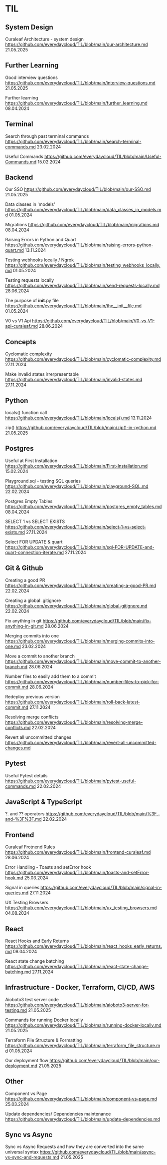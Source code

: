 # TIL

## System Design

Curaleaf Architecture - system design
https://github.com/everydaycloud/TIL/blob/main/our-architecture.md 21.05.2025

## Further Learning

Good interview questions 
https://github.com/everydaycloud/TIL/blob/main/interview-questions.md 21.05.2025

Further learning 
https://github.com/everydaycloud/TIL/blob/main/further_learning.md 08.04.2024

## Terminal 

Search through past terminal commands
https://github.com/everydaycloud/TIL/blob/main/search-terminal-commands.md 23.02.2024

Useful Commands
https://github.com/everydaycloud/TIL/blob/main/Useful-Commands.md 15.02.2024

## Backend

Our SSO 
https://github.com/everydaycloud/TIL/blob/main/our-SSO.md 21.05.2025

Data classes in 'models'
https://github.com/everydaycloud/TIL/blob/main/data_classes_in_models.md 01.05.2024

Migrations
https://github.com/everydaycloud/TIL/blob/main/migrations.md 08.04.2024

Raising Errors in Python and Quart 
https://github.com/everydaycloud/TIL/blob/main/raising-errors-python-quart.md 13.11.2024

Testing webhooks locally / Ngrok 
https://github.com/everydaycloud/TIL/blob/main/testing_webhooks_locally.md 01.05.2024

Testing requests locally 
https://github.com/everydaycloud/TIL/blob/main/send-requests-locally.md 28.06.2024

The purpose of __init__.py file
https://github.com/everydaycloud/TIL/blob/main/the__init__file.md 01.05.2024

V0 vs V1 Api
https://github.com/everydaycloud/TIL/blob/main/V0-vs-V1-api-curaleaf.md 28.06.2024

## Concepts

Cyclomatic complexity
https://github.com/everydaycloud/TIL/blob/main/cyclomatic-complexity.md 27.11.2024

Make invalid states irrerpresentable
https://github.com/everydaycloud/TIL/blob/main/invalid-states.md 27.11.2024

## Python 

locals() function call
https://github.com/everydaycloud/TIL/blob/main/locals().md 13.11.2024

zip() 
https://github.com/everydaycloud/TIL/blob/main/zip()-in-python.md 21.05.2025

## Postgres

Useful at First Installation
https://github.com/everydaycloud/TIL/blob/main/First-Installation.md 15.02.2024

Playground.sql - testing SQL queries
https://github.com/everydaycloud/TIL/blob/main/playground-SQL.md 22.02.2024

Postgres Empty Tables
https://github.com/everydaycloud/TIL/blob/main/postgres_empty_tables.md 08.04.2024

SELECT 1 vs SELECT EXISTS
https://github.com/everydaycloud/TIL/blob/main/select-1-vs-select-exists.md 27.11.2024

Select FOR UPDATE & quart 
https://github.com/everydaycloud/TIL/blob/main/sql-FOR-UPDATE-and-quart-connection-iterate.md 27.11.2024

## Git & Github

Creating a good PR
https://github.com/everydaycloud/TIL/blob/main/creating-a-good-PR.md 22.02.2024

Creating a global .gitignore
https://github.com/everydaycloud/TIL/blob/main/global-gitignore.md 22.02.2024

Fix anything in git 
https://github.com/everydaycloud/TIL/blob/main/fix-anything-in-git.md 28.06.2024

Merging commits into one
https://github.com/everydaycloud/TIL/blob/main/merging-commits-into-one.md 23.02.2024

Move a commit to another branch
https://github.com/everydaycloud/TIL/blob/main/move-commit-to-another-branch.md 28.06.2024

Number files to easily add them to a commit
https://github.com/everydaycloud/TIL/blob/main/number-files-to-pick-for-commit.md 28.06.2024

Redeploy previous version
https://github.com/everydaycloud/TIL/blob/main/roll-back-latest-commit.md 27.11.2024

Resolving merge conflicts
https://github.com/everydaycloud/TIL/blob/main/resolving-merge-conflicts.md 22.02.2024

Revert all uncommitted changes
https://github.com/everydaycloud/TIL/blob/main/revert-all-uncommitted-changes.md

## Pytest

Useful Pytest details
https://github.com/everydaycloud/TIL/blob/main/pytest-useful-commands.md 22.02.2024

## JavaScript & TypeScript

?. and ?? operators
https://github.com/everydaycloud/TIL/blob/main/%3F.-and-%3F%3F.md 22.02.2024

## Frontend

Curaleaf Frotnend Rules 
https://github.com/everydaycloud/TIL/blob/main/frontend-curaleaf.md 28.06.2024

Error Handling - Toasts and setError hook
https://github.com/everydaycloud/TIL/blob/main/toasts-and-setError-hook.md 25.03.2024

Signal in queries 
https://github.com/everydaycloud/TIL/blob/main/signal-in-queries.md 27.11.2024

UX Testing Browsers 
https://github.com/everydaycloud/TIL/blob/main/ux_testing_browsers.md 04.08.2024

## React

React Hooks and Early Returns
https://github.com/everydaycloud/TIL/blob/main/react_hooks_early_returns.md 08.04.2024

React state change batching
https://github.com/everydaycloud/TIL/blob/main/react-state-change-batching.md 27.11.2024

## Infrastructure - Docker, Terraform, CI/CD, AWS

Aioboto3 test server code 
https://github.com/everydaycloud/TIL/blob/main/aioboto3-server-for-testing.md 21.05.2025

Commands for running Docker locally 
https://github.com/everydaycloud/TIL/blob/main/running-docker-locally.md 21.05.2025

Terraform File Structure & Formatting
https://github.com/everydaycloud/TIL/blob/main/terraform_file_structure.md 01.05.2024

Our deployment flow
https://github.com/everydaycloud/TIL/blob/main/our-deployment.md 21.05.2025

## Other

Component vs Page 
https://github.com/everydaycloud/TIL/blob/main/component-vs-page.md 25.03.2024

Update dependencies/ Dependencies maintenance
https://github.com/everydaycloud/TIL/blob/main/update-dependencies.md

## Sync vs Async

Sync vs Async Requests and how they are converted into the same universal syntax
https://github.com/everydaycloud/TIL/blob/main/async-vs-sync-and-requests.md 21.05.2025
